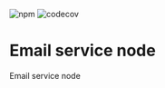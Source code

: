 ![npm](https://img.shields.io/npm/v/@txo-peer-dep/email-service-node)
![codecov](https://img.shields.io/codecov/c/github/technology-studio/email-service-node-peer)
# Email service node #

Email service node
